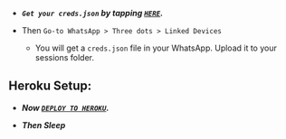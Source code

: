 - ***`Get your creds.json` by tapping [`HERE`](https://ace-md-session.onrender.com).***

- Then `Go-to WhatsApp > Three dots > Linked Devices`
   - You will get a `creds.json` file in your WhatsApp. Upload it to your sessions folder.

## Heroku Setup:

- ***Now [`DEPLOY TO HEROKU`](https://dashboard.heroku.com/new?template=https://github.com/acejobbie/Ace-bug-bot).***

- ***Then Sleep***



